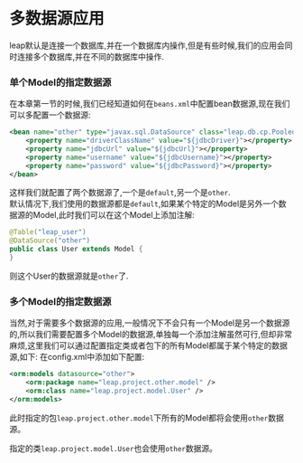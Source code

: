 # 多数据源应用

leap默认是连接一个数据库,并在一个数据库内操作,但是有些时候,我们的应用会同时连接多个数据库,并在不同的数据库中操作.

### 单个Model的指定数据源

在本章第一节的时候,我们已经知道如何在`beans.xml`中配置bean数据源,现在我们可以多配置一个数据源:

```xml
<bean name="other" type="javax.sql.DataSource" class="leap.db.cp.PooledDataSource" primary="true">
	<property name="driverClassName" value="${jdbcDriver}"></property>
	<property name="jdbcUrl" value="${jdbcUrl}"></property>
	<property name="username" value="${jdbcUsername}"></property>
	<property name="password" value="${jdbcPassword}"></property>
</bean>
```

这样我们就配置了两个数据源了,一个是`default`,另一个是`other`.  
默认情况下,我们使用的数据源都是`default`,如果某个特定的Model是另外一个数据源的Model,此时我们可以在这个Model上添加注解:

```java
@Table("leap_user")
@DataSource("other")
public class User extends Model {
}
```

则这个User的数据源就是`other`了.

### 多个Model的指定数据源

当然,对于需要多个数据源的应用,一般情况下不会只有一个Model是另一个数据源的,所以我们需要配置多个Model的数据源,单独每一个添加注解虽然可行,但却非常麻烦,这里我们可以通过配置指定类或者包下的所有Model都属于某个特定的数据源,如下:
在config.xml中添加如下配置:

```xml
<orm:models datasource="other">
	<orm:package name="leap.project.other.model" />
	<orm:class name="leap.project.model.User" />
</orm:models>
```

此时指定的包`leap.project.other.model`下所有的Model都将会使用`other`数据源。

指定的类`leap.project.model.User`也会使用`other`数据源。